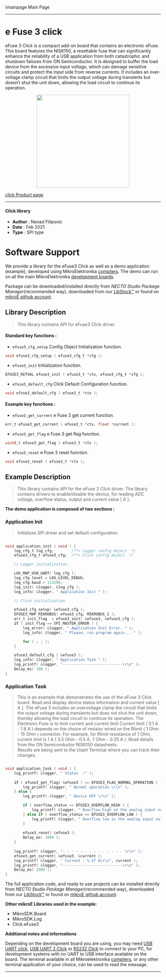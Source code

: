 \mainpage Main Page

---
# e Fuse 3 click

eFuse 3 Click is a compact add-on board that contains an electronic eFuse. This board features the NIS6150, a resettable fuse that can significantly enhance the reliability of a USB application from both catastrophic and shutdown failures from ON Semiconductor. It is designed to buffer the load device from the excessive input voltage, which can damage sensitive circuits and protect the input side from reverse currents. It includes an over-voltage clamp circuit that limits the output voltage during transients but doesn’t shut the unit down, allowing the load circuit to continue its operation.

<p align="center">
  <img src="https://download.mikroe.com/images/click_for_ide/efuse3_click.png" height=300px>
</p>

[click Product page](https://www.mikroe.com/efuse-3-click)

---


#### Click library

- **Author**        : Nenad Filipovic
- **Date**          : Feb 2021.
- **Type**          : SPI type


# Software Support

We provide a library for the eFuse3 Click
as well as a demo application (example), developed using MikroElektronika
[compilers](https://www.mikroe.com/necto-studio).
The demo can run on all the main MikroElektronika [development boards](https://www.mikroe.com/development-boards).

Package can be downloaded/installed directly from *NECTO Studio Package Manager*(recommended way), downloaded from our [LibStock&trade;](https://libstock.mikroe.com) or found on [mikroE github account](https://github.com/MikroElektronika/mikrosdk_click_v2/tree/master/clicks).

## Library Description

> This library contains API for eFuse3 Click driver.

#### Standard key functions :

- `efuse3_cfg_setup` Config Object Initialization function.
```c
void efuse3_cfg_setup ( efuse3_cfg_t *cfg );
```

- `efuse3_init` Initialization function.
```c
EFUSE3_RETVAL efuse3_init ( efuse3_t *ctx, efuse3_cfg_t *cfg );
```

- `efuse3_default_cfg` Click Default Configuration function.
```c
void efuse3_default_cfg ( efuse3_t *ctx );
```

#### Example key functions :

- `efuse3_get_current` e Fuse 3 get current function.
```c
err_t efuse3_get_current ( efuse3_t *ctx, float *current );
```

- `efuse3_get_flag` e Fuse 3 get flag function.
```c
uint8_t efuse3_get_flag ( efuse3_t *ctx );
```

- `efuse3_reset` e Fuse 3 reset function.
```c
void efuse3_reset ( efuse3_t *ctx );
```

## Example Description

> This library contains API for the eFuse 3 Click driver.
> The library contains drivers to enable/disable the device, 
> for reading ADC voltage, overflow status, output and current value [ A ].

**The demo application is composed of two sections :**

### Application Init

> Initializes SPI driver and set default configuration.

```c

void application_init ( void ) {
    log_cfg_t log_cfg;        /**< Logger config object. */
    efuse3_cfg_t efuse3_cfg;  /**< Click config object. */

    // Logger initialization.

    LOG_MAP_USB_UART( log_cfg );
    log_cfg.level = LOG_LEVEL_DEBUG;
    log_cfg.baud = 115200;
    log_init( &logger, &log_cfg );
    log_info( &logger, " Application Init " );

    // Click initialization.

    efuse3_cfg_setup( &efuse3_cfg );
    EFUSE3_MAP_MIKROBUS( efuse3_cfg, MIKROBUS_1 );
    err_t init_flag  = efuse3_init( &efuse3, &efuse3_cfg );
    if ( init_flag == SPI_MASTER_ERROR ) {
        log_error( &logger, " Application Init Error. " );
        log_info( &logger, " Please, run program again... " );

        for ( ; ; );
    }

    efuse3_default_cfg ( &efuse3 );
    log_info( &logger, " Application Task " );
    log_printf( &logger, "---------------------------\r\n" );
    Delay_ms( 100 );
}

```

### Application Task

> This is an example that demonstrates the use of the eFuse 3 Click board. 
> Read and display device status information and current value [ A ].
> The eFuse 3 includes an overvoltage clamp the circuit that limits the output voltage
> during transients but does not shut the unit down, 
> thereby allowing the load circuit to continue its operation.
> The Electronic Fuse is to limit current and current limit 
> Current limit ( 0.1 A - 1.8 A ) depends on the choice of resistor wired 
> on the Rlimit ( 1 Ohm - 15 Ohm ) connector.
> For example, for Rlimit resistance of 1 Ohm, current limit is 1 A 
> ( 3.5 Ohm - 0.5 A, 7 Ohm - 0.25 A ). 
> Read details from the ON Semiconductor NIS6150 datasheets.   
> Results are being sent to the Usart Terminal where you can track their changes.

```c

void application_task ( void ) {
    log_printf( &logger, " Status  :" );    
    
    if ( efuse3_get_flag( &efuse3 ) == EFUSE3_FLAG_NORMAL_OPERATION ) {
        log_printf( &logger, " Normal operation \r\n" );
    } else {
        log_printf( &logger, " Device OFF \r\n" );

        if ( overflow_status == EFUSE3_OVERFLOW_HIGH ) {
            log_printf( &logger, " Overflow high in the analog input voltage.\r\n" );    
        } else if ( overflow_status == EFUSE3_OVERFLOW_LOW ) {
            log_printf( &logger, " Overflow low in the analog input voltage.\r\n" ); 
        }
        
        efuse3_reset( &efuse3 );
        Delay_ms( 1000 );
    }
    
    log_printf( &logger, "- - - - - - - - - - - - - - \r\n" );
    efuse3_get_current( &efuse3, &current );
    log_printf( &logger, " Current : %.5f A\r\n", current );
    log_printf( &logger, "---------------------------\r\n" );
    Delay_ms( 2000 );
}

```

The full application code, and ready to use projects can be installed directly from *NECTO Studio Package Manager*(recommended way), downloaded from our [LibStock&trade;](https://libstock.mikroe.com) or found on [mikroE github account](https://github.com/MikroElektronika/mikrosdk_click_v2/tree/master/clicks).

**Other mikroE Libraries used in the example:**

- MikroSDK.Board
- MikroSDK.Log
- Click.eFuse3

**Additional notes and informations**

Depending on the development board you are using, you may need
[USB UART click](https://shop.mikroe.com/usb-uart-click),
[USB UART 2 Click](https:///shop.mikroe.com/usb-uart-2-click) or
[RS232 Click](https:///shop.mikroe.com/rs232-click) to connect to your PC, for
development systems with no UART to USB interface available on the board. The
terminal available in all Mikroelektronika
[compilers](https://shop.mikroe.com/compilers), or any other terminal application
of your choice, can be used to read the message.

---
